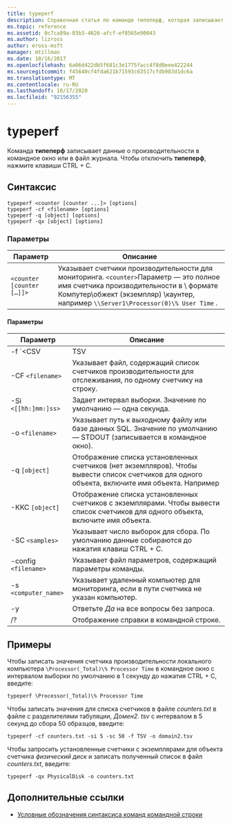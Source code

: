 ```yaml
---
title: typeperf
description: Справочная статья по команде типеперф, которая записывает данные о производительности в командное окно или в файл журнала.
ms.topic: reference
ms.assetid: 0c7ca89a-03b3-4626-afcf-ef8565e90043
ms.author: lizross
author: eross-msft
manager: mtillman
ms.date: 10/16/2017
ms.openlocfilehash: 6a06d422db5f681c3e1775facc4f8d0eee422244
ms.sourcegitcommit: f45640cf4fda621b71593c63517cfdb983d1dc6a
ms.translationtype: MT
ms.contentlocale: ru-RU
ms.lasthandoff: 10/17/2020
ms.locfileid: "92156355"
---
```

# <a name="typeperf"></a>typeperf

Команда **типеперф** записывает данные о производительности в командное окно или в файл журнала. Чтобы отключить **типеперф**, нажмите клавиши CTRL + C.

## <a name="syntax"></a>Синтаксис

```
typeperf <counter [counter ...]> [options]
typeperf -cf <filename> [options]
typeperf -q [object] [options]
typeperf -qx [object] [options]
```

### <a name="parameters"></a>Параметры

| Параметр | Описание |
|--|--|
| `<counter [counter […]]>` | Указывает счетчики производительности для мониторинга. `<counter>`Параметр — это полное имя счетчика производительности в \\ формате Компутер\обжект (экземпляр) \каунтер, например `\\Server1\Processor(0)\% User Time` .  |

#### <a name="options"></a>Параметры

| Параметр | Описание |
|--|--|
| -f `<CSV | TSV | BIN | SQL>` | Указывает формат выходного файла. Значение по умолчанию — CSV. |
| -CF `<filename>` | Указывает файл, содержащий список счетчиков производительности для отслеживания, по одному счетчику на строку. |
| -Si `<[[hh:]mm:]ss>` | Задает интервал выборки. Значение по умолчанию — одна секунда. |
| -o `<filename>` | Указывает путь к выходному файлу или базе данных SQL. Значение по умолчанию — STDOUT (записывается в командное окно). |
| -q `[object]` | Отображение списка установленных счетчиков (нет экземпляров). Чтобы вывести список счетчиков для одного объекта, включите имя объекта. Например |
| -ККС `[object]` | Отображение списка установленных счетчиков с экземплярами. Чтобы вывести список счетчиков для одного объекта, включите имя объекта. |
| -SC `<samples>` | Указывает число выборок для сбора. По умолчанию данные собираются до нажатия клавиш CTRL + C. |
| -config `<filename>` | Указывает файл параметров, содержащий параметры команды. |
| -s `<computer_name>` | Указывает удаленный компьютер для мониторинга, если в пути счетчика не указан компьютер. |
| -y | Ответьте *Да* на все вопросы без запроса. |
| /? | Отображение справки в командной строке. |

## <a name="examples"></a>Примеры

Чтобы записать значения счетчика производительности локального компьютера `\Processor(_Total)\% Processor Time` в командное окно с интервалом выборки по умолчанию в 1 секунду до нажатия CTRL + C, введите:

```
typeperf \Processor(_Total)\% Processor Time
```

Чтобы записать значения для списка счетчиков в файле *counters.txt* в файле с разделителями табуляции, *Домен2. tsv* с интервалом в 5 секунд до сбора 50 образцов, введите:

```
typeperf -cf counters.txt -si 5 -sc 50 -f TSV -o domain2.tsv
```

Чтобы запросить установленные счетчики с экземплярами для объекта счетчика *физический диск* и записать полученный список в файл *counters.txt*, введите:

```
typeperf -qx PhysicalDisk -o counters.txt
```

## <a name="additional-references"></a>Дополнительные ссылки

- [Условные обозначения синтаксиса команд командной строки](command-line-syntax-key.md)
